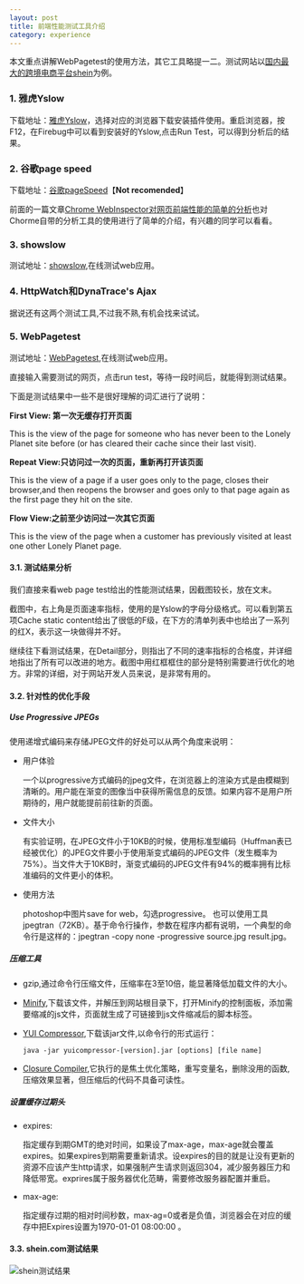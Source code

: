 ```yaml
---
layout: post
title: 前端性能测试工具介绍
category: experience
---
```


本文重点讲解WebPagetest的使用方法，其它工具略提一二。测试网站以[国内最大的跨境电商平台shein](http://shein.com)为例。


### 1. 雅虎Yslow

下载地址：[雅虎Yslow](http://yslow.org/)，选择对应的浏览器下载安装插件使用。重启浏览器，按F12，在Firebug中可以看到安装好的Yslow,点击Run Test，可以得到分析后的结果。

### 2. 谷歌page speed ###

下载地址：[谷歌pageSpeed](http://developers.google.com/speed/pagespeed/insights_extensions)【**Not recomended**】

前面的一篇文章[Chrome WebInspector对网页前端性能的简单的分析](https://wilsonis.github.io/myblog//blog/posts/shein-performance-analysis)也对Chorme自带的分析工具的使用进行了简单的介绍，有兴趣的同学可以看看。

### 3. showslow ###

测试地址：[showslow](http://www.showslow.com),在线测试web应用。

### 4. HttpWatch和DynaTrace's Ajax ###

据说还有这两个测试工具,不过我不熟,有机会找来试试。

### 5. WebPagetest ###

测试地址：[WebPagetest](http://webpagetest.org/),在线测试web应用。

直接输入需要测试的网页，点击run test，等待一段时间后，就能得到测试结果。

下面是测试结果中一些不是很好理解的词汇进行了说明：

**First View: 第一次无缓存打开页面<br/>**

This is the view of the page for someone who has never been to the Lonely Planet site before (or has cleared their cache since their last visit).

**Repeat View:只访问过一次的页面，重新再打开该页面<br/>**

This is the view of a page if a user goes only to the page, closes their browser,and then reopens the browser and goes only to that page again as the first page they hit on the site.

**Flow View:之前至少访问过一次其它页面<br/>**

This is the view of the page when a customer has previously visited at least one other Lonely Planet page.

#### 3.1. 测试结果分析 ####

我们直接来看web page test给出的性能测试结果，因截图较长，放在文末。

截图中，右上角是页面速率指标，使用的是Yslow的字母分级格式。可以看到第五项Cache static content给出了很低的F级，在下方的清单列表中也给出了一系列的红X，表示这一块做得并不好。

继续往下看测试结果，在Detail部分，则指出了不同的速率指标的合格度，并详细地指出了所有可以改进的地方。截图中用红框框住的部分是特别需要进行优化的地方。非常的详细，对于网站开发人员来说，是非常有用的。

#### 3.2. 针对性的优化手段 ####

##### Use Progressive JPEGs #####

使用递增式编码来存储JPEG文件的好处可以从两个角度来说明：

- 用户体验

	一个以progressive方式编码的jpeg文件，在浏览器上的渲染方式是由模糊到清晰的。用户能在渐变的图像当中获得所需信息的反馈。如果内容不是用户所期待的，用户就能提前前往新的页面。

- 文件大小

	有实验证明，在JPEG文件小于10KB的时候，使用标准型编码（Huffman表已经被优化）的JPEG文件要小于使用渐变式编码的JPEG文件（发生概率为75%）。当文件大于10KB时，渐变式编码的JPEG文件有94%的概率拥有比标准编码的文件更小的体积。

- 使用方法

	photoshop中图片save for web，勾选progressive。
	也可以使用工具jpegtran（72KB）。基于命令行操作，参数在程序内都有说明，一个典型的命令行是这样的：jpegtran -copy none -progressive source.jpg result.jpg。

##### 压缩工具 #####

- gzip,通过命令行压缩文件，压缩率在3至10倍，能显著降低加载文件的大小。

- [Minify](http://code.google.com/p/minify),下载该文件，并解压到网站根目录下，打开Minify的控制面板，添加需要缩减的js文件，页面就生成了可链接到js文件缩减后的脚本标签。

- [YUI Compressor](http://yuilibrary.com/download/yuicompressor/),下载该jar文件,以命令行的形式运行：

	`java -jar yuicompressor-[version].jar [options] [file name]`

- [Closure Compiler](https://developers.google.com/closure/compiler/),它执行的是焦土优化策略，重写变量名，删除没用的函数,压缩效果显著，但压缩后的代码不具备可读性。

##### 设置缓存过期头  #####

- expires:

	指定缓存到期GMT的绝对时间，如果设了max-age，max-age就会覆盖expires。如果expires到期需要重新请求。设expires的目的就是让没有更新的资源不应该产生http请求，如果强制产生请求则返回304，减少服务器压力和降低带宽。exprires属于服务器优化范畴，需要修改服务器配置并重启。

- max-age:

	指定缓存过期的相对时间秒数，max-ag=0或者是负值，浏览器会在对应的缓存中把Expires设置为1970-01-01 08:00:00 。

#### 3.3. shein.com测试结果 ####

![shein测试结果](http://i.imgur.com/DzrMpH2.jpg)



